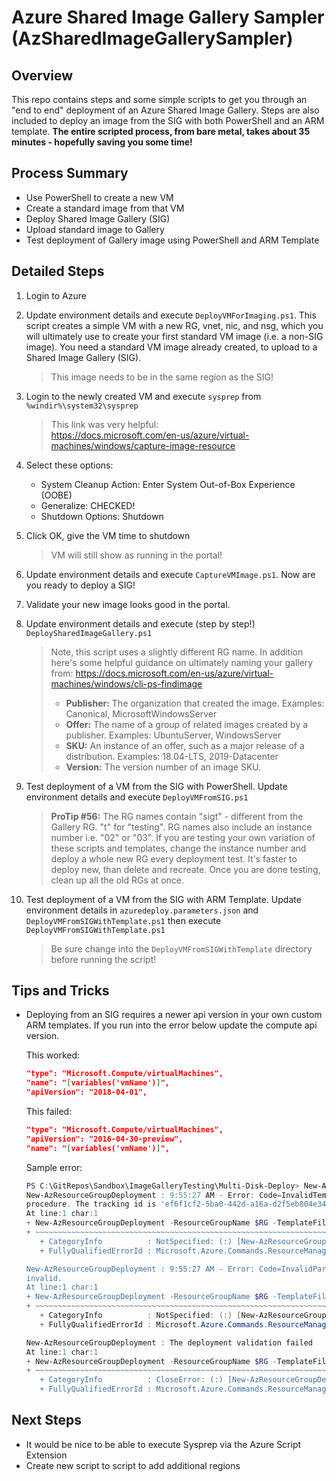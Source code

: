 # Azure Shared Image Gallery Sampler (AzSharedImageGallerySampler)

## Overview

This repo contains steps and some simple scripts to get you through an "end to end" deployment of an Azure Shared Image Gallery.  Steps are also included to deploy an image from the SIG with both PowerShell and an ARM template.  **The entire scripted process, from bare metal, takes about 35 minutes - hopefully saving you some time!**

## Process Summary

- Use PowerShell to create a new VM 
- Create a standard image from that VM
- Deploy Shared Image Gallery (SIG)
- Upload standard image to Gallery
- Test deployment of Gallery image using PowerShell and ARM Template

## Detailed Steps

1. Login to Azure

1. Update environment details and execute ```DeployVMForImaging.ps1```. This script creates a simple VM with a new RG, vnet, nic, and nsg, which you will ultimately use to create your first standard VM image (i.e. a non-SIG image).  You need a standard VM image already created, to upload to a Shared Image Gallery (SIG).

   >  This image needs to be in the same region as the SIG!

1. Login to the newly created VM and execute ```sysprep``` from ```%windir%\system32\sysprep```

   > This link was very helpful:  
  https://docs.microsoft.com/en-us/azure/virtual-machines/windows/capture-image-resource

1. Select these options:

    - System Cleanup Action: Enter System Out-of-Box Experience (OOBE) 
    - Generalize: CHECKED!
    - Shutdown Options: Shutdown

1. Click OK, give the VM time to shutdown

   > VM will still show as running in the portal!

1. Update environment details and execute ```CaptureVMImage.ps1```.  Now are you ready to deploy a SIG!

1. Validate your new image looks good in the portal.

1. Update environment details and execute (step by step!) ```DeploySharedImageGallery.ps1```

   > Note, this script uses a slightly different RG name. In addition
   > here's some helpful guidance on ultimately naming your gallery from: https://docs.microsoft.com/en-us/azure/virtual-machines/windows/cli-ps-findimage
   > - **Publisher:** The organization that created the image. Examples: Canonical, MicrosoftWindowsServer  
   > - **Offer:** The name of a group of related images created by a publisher. Examples: UbuntuServer, WindowsServer  
   > - **SKU:** An instance of an offer, such as a major release of a distribution. Examples: 18.04-LTS, 2019-Datacenter  
   > - **Version:** The version number of an image SKU.  

1. Test deployment of a VM from the SIG with PowerShell.  Update environment details and execute ```DeployVMFromSIG.ps1```

   > **ProTip #56:** The RG names contain "sigt" - different from the Gallery RG.  "t" for "testing". RG names also include an instance number i.e. "02" or "03".  If you are testing your own variation of these scripts and templates, change the instance number and deploy a whole new RG every deployment test.  It's faster to deploy new, than delete and recreate.  Once you are done testing, clean up all the old RGs at once.

1. Test deployment of a VM from the SIG with ARM Template.  Update environment details in ```azuredeploy.parameters.json``` and ```DeployVMFromSIGWithTemplate.ps1``` then execute ```DeployVMFromSIGWithTemplate.ps1```

   > Be sure change into the ```DeployVMFromSIGWithTemplate``` directory before running the script!

## Tips and Tricks

- Deploying from an SIG requires a newer api version in your own custom ARM templates.  If you run into the error below update the compute api version.

  This worked:
   ```json
   "type": "Microsoft.Compute/virtualMachines",
   "name": "[variables('vmName')]",
   "apiVersion": "2018-04-01",
   ```
   This failed:
   ```json
   "type": "Microsoft.Compute/virtualMachines",
   "apiVersion": "2016-04-30-preview",
   "name": "[variables('vmName')]",
   ```
   Sample error:

   ```PowerShell
   PS C:\GitRepos\Sandbox\ImageGalleryTesting\Multi-Disk-Deploy> New-AzResourceGroupDeployment -ResourceGroupName $RG -TemplateFile "azuredeploy_workingwithid_ps.json" -TemplateParameterFile "azuredeploy.parametrers.json"
   New-AzResourceGroupDeployment : 9:55:27 AM - Error: Code=InvalidTemplateDeployment; Message=The template deployment 'azuredeploy' is not valid according to the validation
   procedure. The tracking id is 'ef6f1cf2-5ba0-442d-a16a-d2f5eb804e34'. See inner errors for details.
   At line:1 char:1
   + New-AzResourceGroupDeployment -ResourceGroupName $RG -TemplateFile "a ...
   + ~~~~~~~~~~~~~~~~~~~~~~~~~~~~~~~~~~~~~~~~~~~~~~~~~~~~~~~~~~~~~~~~~~~~~
      + CategoryInfo          : NotSpecified: (:) [New-AzResourceGroupDeployment], Exception
      + FullyQualifiedErrorId : Microsoft.Azure.Commands.ResourceManager.Cmdlets.Implementation.NewAzureResourceGroupDeploymentCmdlet

   New-AzResourceGroupDeployment : 9:55:27 AM - Error: Code=InvalidParameter; Message=Resource 'MyWindowsVM' has invalid parameters. Details: The value of parameter imageReference.id is
   invalid.
   At line:1 char:1
   + New-AzResourceGroupDeployment -ResourceGroupName $RG -TemplateFile "a ...
   + ~~~~~~~~~~~~~~~~~~~~~~~~~~~~~~~~~~~~~~~~~~~~~~~~~~~~~~~~~~~~~~~~~~~~~
      + CategoryInfo          : NotSpecified: (:) [New-AzResourceGroupDeployment], Exception
      + FullyQualifiedErrorId : Microsoft.Azure.Commands.ResourceManager.Cmdlets.Implementation.NewAzureResourceGroupDeploymentCmdlet

   New-AzResourceGroupDeployment : The deployment validation failed
   At line:1 char:1
   + New-AzResourceGroupDeployment -ResourceGroupName $RG -TemplateFile "a ...
   + ~~~~~~~~~~~~~~~~~~~~~~~~~~~~~~~~~~~~~~~~~~~~~~~~~~~~~~~~~~~~~~~~~~~~~
      + CategoryInfo          : CloseError: (:) [New-AzResourceGroupDeployment], InvalidOperationException
      + FullyQualifiedErrorId : Microsoft.Azure.Commands.ResourceManager.Cmdlets.Implementation.NewAzureResourceGroupDeploymentCmdlet
    ```

## Next Steps

- It would be nice to be able to execute Sysprep via the Azure Script Extension
- Create new script to script to add additional regions




